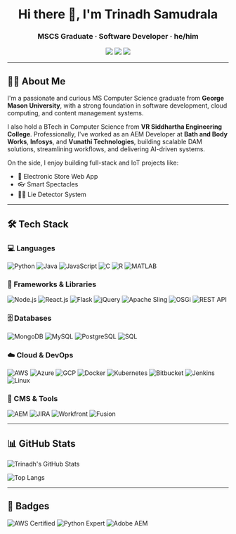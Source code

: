 
<h1 align="center">Hi there 👋, I'm Trinadh Samudrala</h1>
<h3 align="center">MSCS Graduate · Software Developer · he/him</h3>

<p align="center">
  <a href="mailto:trinadhsamudrala11@gmail.com"><img src="https://img.shields.io/badge/Gmail-D14836?style=for-the-badge&logo=gmail&logoColor=white" /></a>
  <a href="https://www.linkedin.com/in/trinadh-samudrala"><img src="https://img.shields.io/badge/LinkedIn-0077B5?style=for-the-badge&logo=linkedin&logoColor=white" /></a>
  <a href="https://leetcode.com/trinadh11/"><img src="https://img.shields.io/badge/LeetCode-FFA116?style=for-the-badge&logo=leetcode&logoColor=black" /></a>
</p>

---

## 🧑‍💻 About Me

I'm a passionate and curious MS Computer Science graduate from **George Mason University**, with a strong foundation in software development, cloud computing, and content management systems.

I also hold a BTech in Computer Science from **VR Siddhartha Engineering College**. Professionally, I've worked as an AEM Developer at **Bath and Body Works**, **Infosys**, and **Vunathi Technologies**, building scalable DAM solutions, streamlining workflows, and delivering AI-driven systems.

On the side, I enjoy building full-stack and IoT projects like:
- 🛒 Electronic Store Web App  
- 👓 Smart Spectacles  
- 🕵️‍♂️ Lie Detector System  

---

## 🛠️ Tech Stack

### 💻 Languages
![Python](https://img.shields.io/badge/Python-3670A0?style=for-the-badge&logo=python&logoColor=ffdd54)
![Java](https://img.shields.io/badge/Java-ED8B00?style=for-the-badge&logo=java&logoColor=white)
![JavaScript](https://img.shields.io/badge/JavaScript-323330?style=for-the-badge&logo=javascript)
![C](https://img.shields.io/badge/C-00599C?style=for-the-badge&logo=c)
![R](https://img.shields.io/badge/R-276DC3?style=for-the-badge&logo=r)
![MATLAB](https://img.shields.io/badge/Matlab-0076A8?style=for-the-badge&logo=mathworks)

### 🧩 Frameworks & Libraries
![Node.js](https://img.shields.io/badge/Node.js-339933?style=for-the-badge&logo=nodedotjs)
![React.js](https://img.shields.io/badge/React-20232A?style=for-the-badge&logo=react)
![Flask](https://img.shields.io/badge/Flask-000000?style=for-the-badge&logo=flask)
![jQuery](https://img.shields.io/badge/jQuery-0769AD?style=for-the-badge&logo=jquery)
![Apache Sling](https://img.shields.io/badge/Apache%20Sling-red?style=for-the-badge)
![OSGi](https://img.shields.io/badge/OSGi-blue?style=for-the-badge)
![REST API](https://img.shields.io/badge/REST-API-orange?style=for-the-badge)

### 🗄️ Databases
![MongoDB](https://img.shields.io/badge/MongoDB-4EA94B?style=for-the-badge&logo=mongodb)
![MySQL](https://img.shields.io/badge/MySQL-005C84?style=for-the-badge&logo=mysql)
![PostgreSQL](https://img.shields.io/badge/PostgreSQL-316192?style=for-the-badge&logo=postgresql)
![SQL](https://img.shields.io/badge/SQL-4479A1?style=for-the-badge)

### ☁️ Cloud & DevOps
![AWS](https://img.shields.io/badge/AWS-232F3E?style=for-the-badge&logo=amazon-aws)
![Azure](https://img.shields.io/badge/Azure-0089D6?style=for-the-badge&logo=microsoft-azure)
![GCP](https://img.shields.io/badge/GCP-4285F4?style=for-the-badge&logo=google-cloud)
![Docker](https://img.shields.io/badge/Docker-2496ED?style=for-the-badge&logo=docker)
![Kubernetes](https://img.shields.io/badge/Kubernetes-326CE5?style=for-the-badge&logo=kubernetes)
![Bitbucket](https://img.shields.io/badge/Bitbucket-0747a6?style=for-the-badge&logo=bitbucket)
![Jenkins](https://img.shields.io/badge/Jenkins-D24939?style=for-the-badge&logo=jenkins)
![Linux](https://img.shields.io/badge/Linux-FCC624?style=for-the-badge&logo=linux)

### 🎨 CMS & Tools
![AEM](https://img.shields.io/badge/AEM-Adobe%20Experience%20Manager-orange?style=for-the-badge)
![JIRA](https://img.shields.io/badge/JIRA-0052CC?style=for-the-badge&logo=jira)
![Workfront](https://img.shields.io/badge/Adobe-Workfront-orange?style=for-the-badge)
![Fusion](https://img.shields.io/badge/Adobe-Fusion-FF0000?style=for-the-badge)

---

## 📊 GitHub Stats

![Trinadh's GitHub Stats](https://github-readme-stats.vercel.app/api?username=trinadhsamudrala11&show_icons=true&theme=radical)

![Top Langs](https://github-readme-stats.vercel.app/api/top-langs/?username=trinadhsamudrala11&layout=compact&theme=radical)

---

## 🏅 Badges

![AWS Certified](https://img.shields.io/badge/AWS-Cloud%20Practitioner-brightgreen?style=for-the-badge&logo=amazon-aws)
![Python Expert](https://img.shields.io/badge/Python-Expert-blue?style=for-the-badge&logo=python)
![Adobe AEM](https://img.shields.io/badge/Adobe-AEM-orange?style=for-the-badge)
